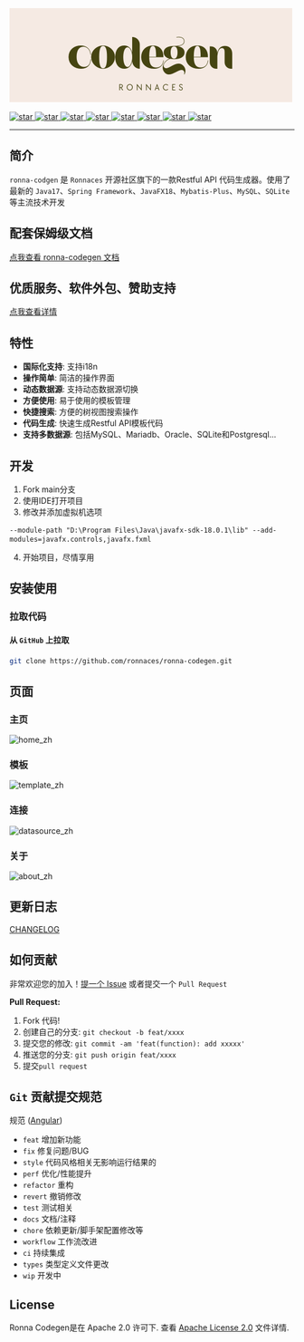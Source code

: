 
![codegen_back.png](static%2Fcodegen_rite.png)
<p align="left">
  <a href="https://openjdk.org/projects/jdk/17">
    <img alt="star" class="no-zoom" src="https://img.shields.io/badge/Java-17-blue">
  </a>

  <a href="https://spring.io/projects/spring-framework">
    <img alt="star" class="no-zoom" src="https://img.shields.io/badge/Spring%20Framework-5.3.23-blue">
  </a>

  <a href="https://openjfx.io">
    <img alt="star" class="no-zoom" src="https://img.shields.io/badge/JavaFX-18-blue">
  </a>

  <a href="https://mybatis.org/mybatis-3">
    <img alt="star" class="no-zoom" src="https://img.shields.io/badge/Mybatis-3.5.11-blue">
  </a>

  <a href="https://baomidou.com">
    <img alt="star" class="no-zoom" src="https://img.shields.io/badge/Mybatis--Plus-3.5.2-blue">
  </a>

  <a href="https://www.mysql.com">
    <img alt="star" class="no-zoom" src="https://img.shields.io/badge/MySQL-8.0.3-blue">
  </a>

  <a href="https://www.sqlite.org">
    <img alt="star" class="no-zoom" src="https://img.shields.io/badge/SQLite-3.39.3-blue">
  </a>

  <a href="http://www.apache.org/licenses/LICENSE-2.0">
    <img alt="star" class="no-zoom" src="https://img.shields.io/badge/License-Apache--2.0-brightgreen">
  </a>
</p>

****

## 简介

`ronna-codgen` 是 `Ronnaces` 开源社区旗下的一款Restful API 代码生成器。使用了最新的 `Java17`、`Spring Framework`、`JavaFX18`、`Mybatis-Plus`、`MySQL`、`SQLite` 等主流技术开发


## 配套保姆级文档

[点我查看 ronna-codegen 文档](https://ronnaces.github.io/ronna-codegen-doc/)

## 优质服务、软件外包、赞助支持

[点我查看详情](https://ronnaces.github.io/ronna-codegen-doc/pages/service/)

## 特性

* **国际化支持**: 支持i18n
* **操作简单**: 简洁的操作界面
* **动态数据源**: 支持动态数据源切换
* **方便使用**: 易于使用的模板管理
* **快捷搜索**: 方便的树视图搜索操作
* **代码生成**: 快速生成Restful API模板代码
* **支持多数据源**: 包括MySQL、Mariadb、Oracle、SQLite和Postgresql...

## 开发

1. Fork main分支
2. 使用IDE打开项目
3. 修改并添加虚拟机选项
```shell
--module-path "D:\Program Files\Java\javafx-sdk-18.0.1\lib" --add-modules=javafx.controls,javafx.fxml
```
4. 开始项目，尽情享用

## 安装使用

### 拉取代码

#### 从 `GitHub` 上拉取

```bash
git clone https://github.com/ronnaces/ronna-codegen.git
```

## 页面

### 主页

![home_zh](https://user-images.githubusercontent.com/40263163/197484742-9cfe89f1-3dfb-4e5b-acb2-2896ffb088c6.png)

### 模板

![template_zh](https://user-images.githubusercontent.com/40263163/197484816-af17f1b8-6c9d-4d08-a840-58d74c91a91f.png)

### 连接

![datasource_zh](https://user-images.githubusercontent.com/40263163/197484842-68a3be4f-5ac2-45ad-9f12-5eae8fcf5707.png)

### 关于

![about_zh](https://user-images.githubusercontent.com/40263163/197484897-32eec337-29e7-4e9c-bfcf-dac618d163b9.png)

## 更新日志

[CHANGELOG](./CHANGELOG.md)

## 如何贡献

非常欢迎您的加入！[提一个 Issue](https://github.com/ronnaces/ronna-codegen/issues/new/choose)
或者提交一个 `Pull Request`

**Pull Request:**

1. Fork 代码!
2. 创建自己的分支: `git checkout -b feat/xxxx`
3. 提交您的修改: `git commit -am 'feat(function): add xxxxx'`
4. 推送您的分支: `git push origin feat/xxxx`
5. 提交`pull request`

## `Git` 贡献提交规范

规范 ([Angular](https://github.com/conventional-changelog/conventional-changelog/tree/master/packages/conventional-changelog-angular))

- `feat` 增加新功能
- `fix` 修复问题/BUG
- `style` 代码风格相关无影响运行结果的
- `perf` 优化/性能提升
- `refactor` 重构
- `revert` 撤销修改
- `test` 测试相关
- `docs` 文档/注释
- `chore` 依赖更新/脚手架配置修改等
- `workflow` 工作流改进
- `ci` 持续集成
- `types` 类型定义文件更改
- `wip` 开发中


## License

Ronna Codegen是在 Apache 2.0 许可下. 查看 [Apache License 2.0](http://www.apache.org/licenses/LICENSE-2.0) 文件详情.
